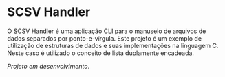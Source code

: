 # SCSV Handler

O SCSV Handler é uma aplicação CLI para o manuseio de arquivos de dados separados por ponto-e-vírgula. Este projeto é um exemplo de utilização de estruturas de dados e suas implementações na linguagem C. Neste caso é utilizado o conceito de lista duplamente encadeada.

*Projeto em desenvolvimento*.